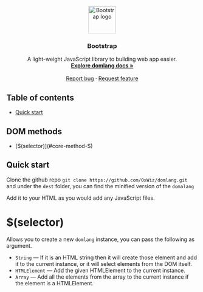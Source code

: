 <p align="center">
  <a href="https://getbootstrap.com/">
    <img src="https://getbootstrap.com/docs/4.3/assets/brand/bootstrap-solid.svg" alt="Bootstrap logo" width="72" height="72">
  </a>
</p>

<h3 align="center">Bootstrap</h3>

<p align="center">
  A light-weight JavaScript library to building web app easier.
  <br>
  <a href="https://getbootstrap.com/docs/4.3/"><strong>Explore domlang docs »</strong></a>
  <br>
  <br>
  <a href="https://github.com/twbs/bootstrap/issues/new?template=bug.md">Report bug</a>
  ·
  <a href="https://github.com/twbs/bootstrap/issues/new?template=feature.md&labels=feature">Request feature</a>
</p>


## Table of contents

- [Quick start](#quick-start)

## DOM methods

- [$(selector)](#core-method-$)


## Quick start

Clone the github repo `git clone https://github.com/0xWiz/domlang.git` and under the `dest` folder, you can find the minified version of the `domalang`

Add it to your HTML as you would add any JavaScript files.


<h1 id="core-method-$">$(selector)</h2>

Allows you to create a new `domlang` instance, you can pass the following as argument.

- `String`      — If it is an HTML string then it will create those element and add it to the current instance, or it will select elements from the DOM itself.
- `HTMLElement` — Add the given HTMLElement to the current instance.
- `Array`       — Add all the elements from the array to the current instance if the element is a HTMLElement.



